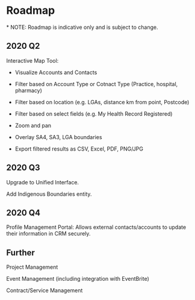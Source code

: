 # Roadmap

\* NOTE: Roadmap is indicative only and is subject to change. 

## 2020 Q2

Interactive Map Tool: 

- Visualize Accounts and Contacts 

- Filter based on Account Type or Cotnact Type (Practice, hospital, pharmacy) 

- Filter based on location (e.g. LGAs, distance km from point, Postcode) 

- Filter based on select fields (e.g. My Health Record Registered) 

- Zoom and pan 

- Overlay SA4, SA3, LGA boundaries

- Export filtered results as CSV, Excel, PDF, PNG/JPG 

## 2020 Q3 

Upgrade to Unified Interface. 

Add Indigenous Boundaries entity. 

## 2020 Q4 

Profile Management Portal: Allows external contacts/accounts to update their information in CRM securely.

## Further

Project Management 

Event Management (including integration with EventBrite)

Contract/Service Management
